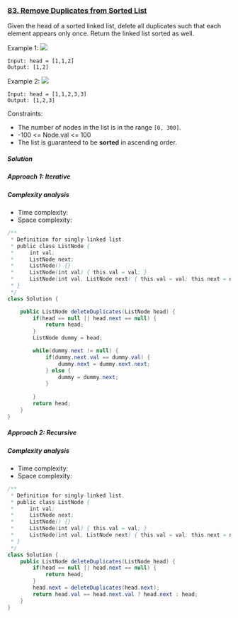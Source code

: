 ### [83. Remove Duplicates from Sorted List](https://leetcode.com/problems/remove-duplicates-from-sorted-list/)

Given the head of a sorted linked list, delete all duplicates such that each element appears only once. Return the linked list sorted as well.

 

Example 1:
![](https://assets.leetcode.com/uploads/2021/01/04/list1.jpg)
```
Input: head = [1,1,2]
Output: [1,2]
```
Example 2:
![](https://assets.leetcode.com/uploads/2021/01/04/list2.jpg)
```
Input: head = [1,1,2,3,3]
Output: [1,2,3]
``` 

Constraints:

- The number of nodes in the list is in the range `[0, 300]`.
- -100 <= Node.val <= 100
- The list is guaranteed to be **sorted** in ascending order.



##### Solution

##### Approach 1: Iterative

##### Complexity analysis
- Time complexity:
- Space complexity:

```java
/**
 * Definition for singly-linked list.
 * public class ListNode {
 *     int val;
 *     ListNode next;
 *     ListNode() {}
 *     ListNode(int val) { this.val = val; }
 *     ListNode(int val, ListNode next) { this.val = val; this.next = next; }
 * }
 */
class Solution {

    public ListNode deleteDuplicates(ListNode head) {
        if(head == null || head.next == null) {
            return head;
        }
        ListNode dummy = head;

        while(dummy.next != null) {
            if(dummy.next.val == dummy.val) {
                dummy.next = dummy.next.next;
            } else {
                dummy = dummy.next;
            }
    
        }
        return head;
    }
}
```

##### Approach 2: Recursive

##### Complexity analysis
- Time complexity:
- Space complexity:

```java
/**
 * Definition for singly-linked list.
 * public class ListNode {
 *     int val;
 *     ListNode next;
 *     ListNode() {}
 *     ListNode(int val) { this.val = val; }
 *     ListNode(int val, ListNode next) { this.val = val; this.next = next; }
 * }
 */
class Solution {
    public ListNode deleteDuplicates(ListNode head) {
        if(head == null || head.next == null) {
            return head;
        }
        head.next = deleteDuplicates(head.next);
        return head.val == head.next.val ? head.next : head;
    }
}
```